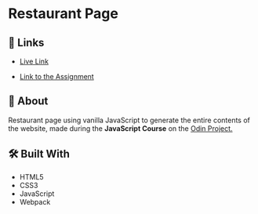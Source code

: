 # Restaurant Page

## 🔗 Links

- [Live Link](https://alejandroxvii.github.io/restaurant-page/)

- [Link to the Assignment](https://www.theodinproject.com/lessons/node-path-javascript-restaurant-page)

## 📝 About
Restaurant page using vanilla JavaScript to generate the entire contents of the website, made during the **JavaScript Course** on the [Odin Project.](https://www.theodinproject.com/)

## 🛠️ Built With
- HTML5
- CSS3
- JavaScript
- Webpack
